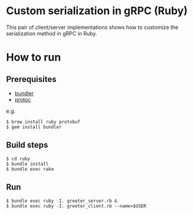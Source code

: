 # Custom serialization in gRPC (Ruby)

This pair of client/server implementations shows how to customize the
serialization method in gRPC in Ruby.

# How to run 
## Prerequisites
* [bundler](http://bundler.io/)
* [protoc](https://developers.google.com/protocol-buffers/docs/downloads)

e.g.

```console
$ brew install ruby protobuf
$ gem install bundler
```

## Build steps

```console
$ cd ruby
$ bundle install
$ bundle exec rake
```

## Run

```console
$ bundle exec ruby -I. greeter_server.rb &
$ bundle exec ruby -I. greeter_client.rb --name=$USER
```
